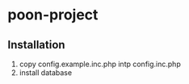 # poon-project

## Installation

1. copy config.example.inc.php intp config.inc.php
2. install database